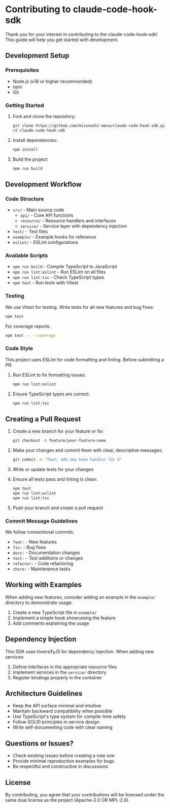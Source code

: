 # Contributing to claude-code-hook-sdk

Thank you for your interest in contributing to the claude-code-hook-sdk! This guide will help you get started with development.

## Development Setup

### Prerequisites

- Node.js (v18 or higher recommended)
- npm
- Git

### Getting Started

1. Fork and clone the repository:
   ```bash
   git clone https://github.com/mizunashi-mana/claude-code-hook-sdk.git
   cd claude-code-hook-sdk
   ```

2. Install dependencies:
   ```bash
   npm install
   ```

3. Build the project:
   ```bash
   npm run build
   ```

## Development Workflow

### Code Structure

- `src/` - Main source code
  - `api/` - Core API functions
  - `resource/` - Resource handlers and interfaces
  - `service/` - Service layer with dependency injection
- `test/` - Test files
- `example/` - Example hooks for reference
- `eslint/` - ESLint configurations

### Available Scripts

- `npm run build` - Compile TypeScript to JavaScript
- `npm run lint:eslint` - Run ESLint on all files
- `npm run lint:tsc` - Check TypeScript types
- `npm test` - Run tests with Vitest

### Testing

We use Vitest for testing. Write tests for all new features and bug fixes:

```bash
npm test
```

For coverage reports:
```bash
npm test -- --coverage
```

### Code Style

This project uses ESLint for code formatting and linting. Before submitting a PR:

1. Run ESLint to fix formatting issues:
   ```bash
   npm run lint:eslint
   ```

2. Ensure TypeScript types are correct:
   ```bash
   npm run lint:tsc
   ```

## Creating a Pull Request

1. Create a new branch for your feature or fix:
   ```bash
   git checkout -b feature/your-feature-name
   ```

2. Make your changes and commit them with clear, descriptive messages:
   ```bash
   git commit -m "feat: add new hook handler for X"
   ```

3. Write or update tests for your changes

4. Ensure all tests pass and linting is clean:
   ```bash
   npm test
   npm run lint:eslint
   npm run lint:tsc
   ```

5. Push your branch and create a pull request

### Commit Message Guidelines

We follow conventional commits:

- `feat:` - New features
- `fix:` - Bug fixes
- `docs:` - Documentation changes
- `test:` - Test additions or changes
- `refactor:` - Code refactoring
- `chore:` - Maintenance tasks

## Working with Examples

When adding new features, consider adding an example in the `example/` directory to demonstrate usage:

1. Create a new TypeScript file in `example/`
2. Implement a simple hook showcasing the feature
3. Add comments explaining the usage

## Dependency Injection

This SDK uses InversifyJS for dependency injection. When adding new services:

1. Define interfaces in the appropriate resource files
2. Implement services in the `service/` directory
3. Register bindings properly in the container

## Architecture Guidelines

- Keep the API surface minimal and intuitive
- Maintain backward compatibility when possible
- Use TypeScript's type system for compile-time safety
- Follow SOLID principles in service design
- Write self-documenting code with clear naming

## Questions or Issues?

- Check existing issues before creating a new one
- Provide minimal reproduction examples for bugs
- Be respectful and constructive in discussions

## License

By contributing, you agree that your contributions will be licensed under the same dual license as the project (Apache-2.0 OR MPL-2.0).
